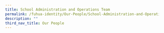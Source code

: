 ```yaml
---
title: School Administration and Operations Team
permalink: /fuhua-identity/Our-People/School-Administration-and-Operations-Team/
description: ""
third_nav_title: Our People
---
```

